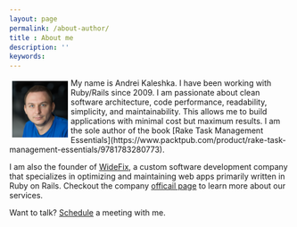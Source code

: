 ```yaml
---
layout: page
permalink: /about-author/
title : About me
description: ''
keywords:
---
```


<img src="/images/my_face.jpg" alt="Andrei Kaleshka" align="left" vspace="5" hspace="5" width="100"/>
My name is Andrei Kaleshka. I have been working with Ruby/Rails since 2009. I am passionate about clean software architecture, code performance, readability, simplicity, and maintainability. This allows me to build applications with minimal cost but maximum results. I am the sole author of the book [Rake Task Management Essentials](https://www.packtpub.com/product/rake-task-management-essentials/9781783280773).

I am also the founder of [WideFix](https://widefix.com), a custom software development company that specializes in optimizing and maintaining web apps primarily written in Ruby on Rails. Checkout the company [officail page](https://widefix.com) to learn more about our services.

Want to talk? [Schedule](https://calendly.com/andrei-kaleshka/30min) a meeting with me.
